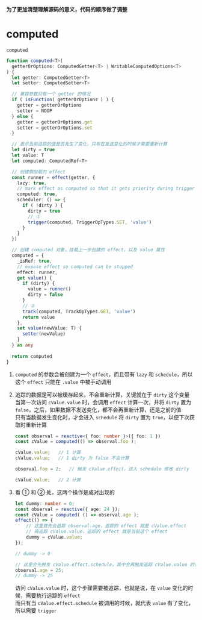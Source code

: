**为了更加清楚理解源码的意义，代码的顺序做了调整**  

# computed  
`computed`  

```typescript
function computed<T>(
  getterOrOptions: ComputedGetter<T> | WritableComputedOptions<T>
) {
  let getter: ComputedGetter<T>
  let setter: ComputedSetter<T>

  // 兼容参数只有一个 getter 的情况
  if ( isFunction( getterOrOptions ) ) {
    getter = getterOrOptions
    setter = NOOP
  } else {
    getter = getterOrOptions.get
    setter = getterOrOptions.set
  }

  // 表示当前追踪的值是否发生了变化，只有在发送变化的时候才需要重新计算
  let dirty = true
  let value: T
  let computed: ComputedRef<T>

  // 创建懒加载的 effect
  const runner = effect(getter, {
    lazy: true,
    // mark effect as computed so that it gets priority during trigger
    computed: true,
    scheduler: () => {
      if ( !dirty ) {
        dirty = true
        // ①
        trigger(computed, TriggerOpTypes.SET, 'value')
      }
    }
  })

  // 创建 computed 对象，挂载上一步创建的 effect，以及 value 属性
  computed = {
    _isRef: true,
    // expose effect so computed can be stopped
    effect: runner,
    get value() {
      if (dirty) {
        value = runner()
        dirty = false
      }
      // ②
      track(computed, TrackOpTypes.GET, 'value')
      return value
    },
    set value(newValue: T) {
      setter(newValue)
    }
  } as any
  
  return computed
}
```  

1. `computed` 的参数会被创建为一个 `effect`，而且带有 `lazy` 和 `schedule`，所以这个 `effect` 只能在 `.value` 中被手动调用  
2. 追踪的数据是可以被缓存起来，不会重新计算，关键就在于 `dirty` 这个变量  
    当第一次访问 `cValue.value` 时，会调用 `effect` 计算一次，并将 `dirty` 置为 `false`，之后，如果数据不发送变化，都不会再重新计算，还是之前的值  
    只有当数据发生变化时，才会进入 `schedule` 将 `dirty` 置为 `true`，以便下次获取时重新计算  

    ```typescript
    const observal = reactive<{ foo: number }>({ foo: 1 })
    const cValue = computed(() => observal.foo );

    cValue.value;   // 1 计算
    cValue.value;   // 1 dirty 为 false 不会计算

    observal.foo = 2;   // 触发 cValue.effect，进入 schedule 修改 dirty

    cValue.value;   // 2 计算
    ```  

3. 看 ① 和 ② 处，这两个操作是成对出现的  

    ```typescript
    let dummy: number = 0;
    const observal = reactive({ age: 24 });
    const cValue = computed( () => observal.age );
    effect(() => {
        // 这里首先会追踪 observal.age，追踪的 effect 就是 cValue.effect
        // 再追踪 cValue.value，追踪的 effect 就是当前这个 effect
        dummy = cValue.value;
    });

    // dummy -> 0

    // 这里会先触发 cValue.effect.schedule，其中会再触发追踪 cValue.value 的依赖
    observal.age = 25;
    // dummy -> 25
    ```  

    访问 `cValue.value` 时，这个步骤需要被追踪，也就是说，在 `value` 变化的时候，需要执行追踪的 `effect`  
    而只有当 `cValue.effect.schedule` 被调用的时候，就代表 `value` 有了变化，所以需要 `trigger`